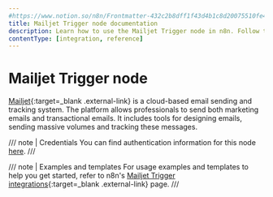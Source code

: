 ```yaml
---
#https://www.notion.so/n8n/Frontmatter-432c2b8dff1f43d4b1c8d20075510fe4
title: Mailjet Trigger node documentation
description: Learn how to use the Mailjet Trigger node in n8n. Follow technical documentation to integrate Mailjet Trigger node into your workflows.
contentType: [integration, reference]
---
```


# Mailjet Trigger node

[Mailjet](https://www.mailjet.com/){:target=_blank .external-link} is a cloud-based email sending and tracking system. The platform allows professionals to send both marketing emails and transactional emails. It includes tools for designing emails, sending massive volumes and tracking these messages.

/// note | Credentials
You can find authentication information for this node [here](/integrations/builtin/credentials/mailjet/).
///

///  note  | Examples and templates
For usage examples and templates to help you get started, refer to n8n's [Mailjet Trigger integrations](https://n8n.io/integrations/mailjet-trigger/){:target=_blank .external-link} page.
///

